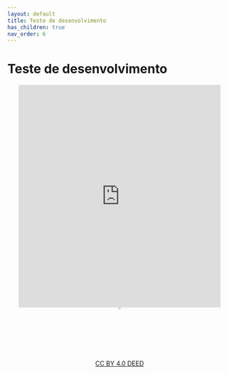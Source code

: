 ```yaml
---
layout: default
title: Teste de desenvolvimento
has_children: true
nav_order: 6
---
```


# Teste de desenvolvimento

<center>
<iframe src="https://vvs.rpmhub.dev/desenvolvimento/slides/index.html" title="Teste de desenvolvimento" width="90%" height="500" style="border:none;"></iframe>
</center>

<center>
<a href="https://rpmhub.dev" target="blanck"><img src="../imgs/logo.png" alt="Rodrigo Prestes Machado" width="3%" height="3%" border=0 style="border:0; text-decoration:none; outline:none"></a><br/>
<a rel="license" href="http://creativecommons.org/licenses/by/4.0/">CC BY 4.0 DEED</a>
</center>